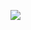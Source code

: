   ![](https://media.discordapp.net/attachments/965446004755275826/1254162625688768562/7ab0c49501e6110c49b755323985aa26.jpg?ex=669a1bb7&is=6698ca37&hm=580113a1226f7a74394a60a00cb99b150c695d79a8494949d5301cd44f4a73fc&=&format=webp)

